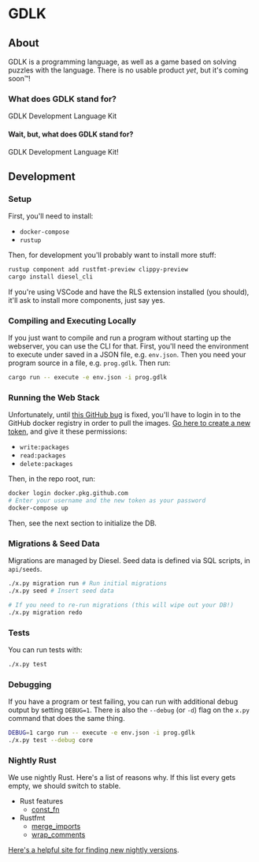# GDLK

## About

GDLK is a programming language, as well as a game based on solving puzzles with the language. There is no usable product _yet_, but it's coming soon™!

### What does GDLK stand for?

GDLK Development Language Kit

#### Wait, but, what does GDLK stand for?

GDLK Development Language Kit!

## Development

### Setup

First, you'll need to install:

- `docker-compose`
- `rustup`

Then, for development you'll probably want to install more stuff:

```sh
rustup component add rustfmt-preview clippy-preview
cargo install diesel_cli
```

If you're using VSCode and have the RLS extension installed (you should), it'll ask to install more components, just say yes.

### Compiling and Executing Locally

If you just want to compile and run a program without starting up the webserver, you can use the CLI for that. First, you'll need the environment to execute under saved in a JSON file, e.g. `env.json`. Then you need your program source in a file, e.g. `prog.gdlk`. Then run:

```sh
cargo run -- execute -e env.json -i prog.gdlk
```

### Running the Web Stack

Unfortunately, until [this GitHub bug](https://github.community/t5/GitHub-Actions/docker-pull-from-public-GitHub-Package-Registry-fail-with-quot/td-p/32782/page/2) is fixed, you'll have to login in to the GitHub docker registry in order to pull the images. [Go here to create a new token](https://github.com/settings/tokens), and give it these permissions:

- `write:packages`
- `read:packages`
- `delete:packages`

Then, in the repo root, run:

```sh
docker login docker.pkg.github.com
# Enter your username and the new token as your password
docker-compose up
```

Then, see the next section to initialize the DB.

### Migrations & Seed Data

Migrations are managed by Diesel. Seed data is defined via SQL scripts, in `api/seeds`.

```sh
./x.py migration run # Run initial migrations
./x.py seed # Insert seed data

# If you need to re-run migrations (this will wipe out your DB!)
./x.py migration redo
```

### Tests

You can run tests with:

```sh
./x.py test
```

### Debugging

If you have a program or test failing, you can run with additional debug output by setting `DEBUG=1`. There is also the `--debug` (or `-d`) flag on the `x.py` command that does the same thing.

```sh
DEBUG=1 cargo run -- execute -e env.json -i prog.gdlk
./x.py test --debug core
```

### Nightly Rust

We use nightly Rust. Here's a list of reasons why. If this list every gets empty, we should switch to stable.

- Rust features
  - [const_fn](https://github.com/rust-lang/rust/issues/57563)
- Rustfmt
  - [merge_imports](https://github.com/rust-lang/rustfmt/issues/3362)
  - [wrap_comments](https://github.com/rust-lang/rustfmt/issues/3347)

[Here's a helpful site for finding new nightly versions](https://rust-lang.github.io/rustup-components-history/).
